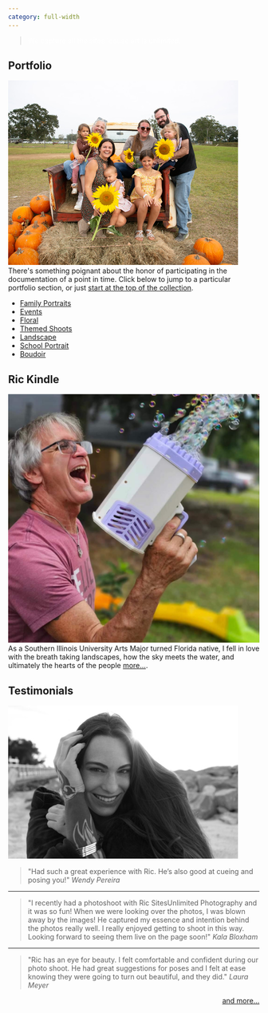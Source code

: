 ```yaml
---
category: full-width
---
```

<style>
  body {
    margin: auto 0;
  }
  main {
    margin: auto 0;
    max-width: unset;
  }
</style>

<div id=hero class="frontpage">
  <blockquote style="color:white">We capture all the sites 'cause art is unlimited.</blockquote>
</div>

<section>
  <div class="row">
    <div class="col">
      <div class="card light">
        <h2>Portfolio</h2>
        <img class=heading src="images/portfolio/family_portraits/KN1A1361_sm.jpg">
        <div class="body white" markdown=true>
        There's something poignant about the honor of participating in the documentation of a point in time. Click below to jump to a particular portfolio section, or just <a href="portfolio" title=portfolio>start at the top of the collection</a>.<br>
        <ul>
          <li><a href="portfolio#family_portraits">Family Portraits</a></li>
          <li><a href="portfolio#events">Events</a></li>
          <li><a href="portfolio#floral">Floral</a></li>
          <li><a href="portfolio#themed_shoots">Themed Shoots</a></li>
          <li><a href="portfolio#landscape">Landscape</a></li>
          <li><a href="portfolio#school_portrait">School Portrait</a></li>
          <li><a href="portfolio#boudoir">Boudoir</a></li>
        </ul>
        </div>
      </div>
    </div>
    <div class="col">
      <div class="card light">
        <h2>Ric Kindle</h2>
        <img class=heading src="images/RicBubbling.jpg">
        <div class="body white">
        As a Southern Illinois University Arts Major turned Florida native, I fell in love with the breath taking landscapes, how the sky meets the water, and ultimately the hearts of the people <a href="about">more...</a>.
        </div>
      </div>
    </div>
    <div class="col">
      <div class="card light">
        <h2>Testimonials</h2>
        <img class=heading src="images/portfolio/themed_shoots/KN1A6453_sm.jpg">
        <div class="body white">
          <blockquote>"Had such a great experience with Ric. He’s also good at cueing and posing you!"
            <cite>Wendy Pereira</cite>
          </blockquote>
          <hr>
          <blockquote>"I recently had a photoshoot with Ric SitesUnlimited Photography and it was so fun! When we were looking over the photos, I was blown away by the images! He captured my essence and intention behind the photos really well. I really enjoyed getting to shoot in this way. Looking forward to seeing them live on the page soon!"
            <cite>Kala Bloxham</cite>
          </blockquote>
          <hr>
          <blockquote>"Ric has an eye for beauty. I felt comfortable and confident during our photo shoot. He had great suggestions for poses and I felt at ease knowing they were going to turn out beautiful, and they did."
            <cite>Laura Meyer </cite>
          </blockquote>
          <a href="testimonials.html" style="text-align: right; display: block;">and more...</a>
        </div>
      </div>
    </div>
  </div>
</section>

